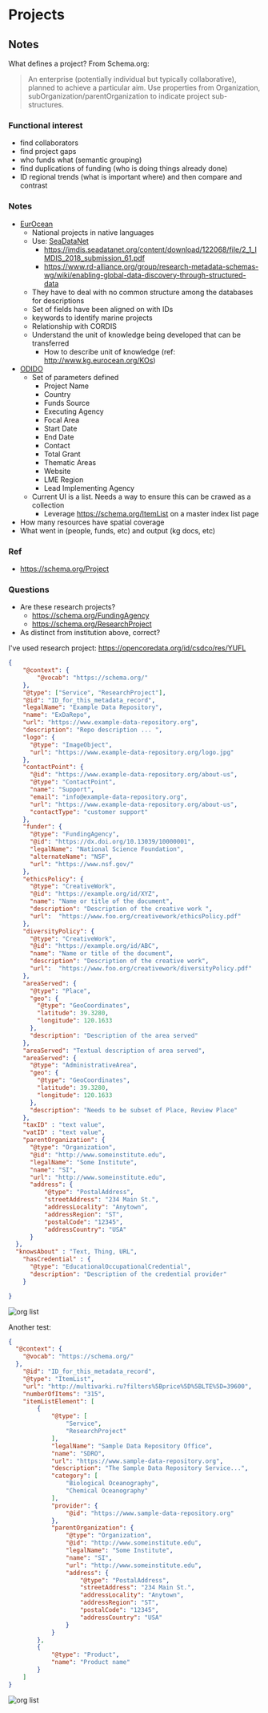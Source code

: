 # Projects

## Notes

What defines a project?  From Schema.org:

> An enterprise (potentially individual but typically
> collaborative), planned to achieve a particular aim. Use properties from
> Organization, subOrganization/parentOrganization to indicate project sub-structures.

### Functional interest

* find collaborators
* find project gaps
* who funds what (semantic grouping)
* find duplications of funding (who is doing things already done)
* ID regional trends (what is important where) and then compare and contrast

### Notes

* [EurOcean](http://www.kg.eurocean.org/)
  * National projects in native languages
  * Use: [SeaDataNet](https://www.seadatanet.org/Metadata)
    * https://imdis.seadatanet.org/content/download/122068/file/2_1_IMDIS_2018_submission_61.pdf
    * https://www.rd-alliance.org/group/research-metadata-schemas-wg/wiki/enabling-global-data-discovery-through-structured-data
  * They have to deal with no common structure among the databases for descriptions
  * Set of fields have been aligned on with IDs
  * keywords to identify marine projects
  * Relationship with CORDIS
  * Understand the unit of knowledge being developed that can be transferred
    * How to describe unit of knowledge (ref: http://www.kg.eurocean.org/KOs)
* [ODIDO](http://www.ioc-africa.org/projects)
  * Set of parameters defined
    * Project Name
    * Country
    * Funds Source
    * Executing Agency
    * Focal Area
    * Start Date
    * End Date
    * Contact
    * Total Grant
    * Thematic Areas
    * Website
    * LME Region
    * Lead Implementing Agency
  * Current UI is a list.  Needs a way to ensure this can be crawed as a collection
    * Leverage https://schema.org/ItemList on a master index list page
* How many resources have spatial coverage
* What went in (people, funds, etc) and output (kg docs, etc)

### Ref

* https://schema.org/Project
  
### Questions

* Are these research projects?
  * https://schema.org/FundingAgency
  * https://schema.org/ResearchProject
* As distinct from institution above, correct?

I've used research project:  https://opencoredata.org/id/csdco/res/YUFL


<!-- embedme ./graphs/sosproj.json -->

```json
{
    "@context": {
        "@vocab": "https://schema.org/"
    },
    "@type": ["Service", "ResearchProject"],
    "@id": "ID_for_this_metadata_record",
    "legalName": "Example Data Repository",
    "name": "ExDaRepo",
    "url": "https://www.example-data-repository.org",
    "description": "Repo description ... ",
    "logo": {
      "@type": "ImageObject",
      "url": "https://www.example-data-repository.org/logo.jpg"
    },
    "contactPoint": {
      "@id": "https://www.example-data-repository.org/about-us",
      "@type": "ContactPoint",
      "name": "Support",
      "email": "info@example-data-repository.org",
      "url": "https://www.example-data-repository.org/about-us",
      "contactType": "customer support"
    },
    "funder": {
      "@type": "FundingAgency",
      "@id": "https://dx.doi.org/10.13039/10000001",
      "legalName": "National Science Foundation",
      "alternateName": "NSF",
      "url": "https://www.nsf.gov/"
    },
    "ethicsPolicy": {
      "@type": "CreativeWork",
      "@id": "https://example.org/id/XYZ",
      "name": "Name or title of the document",
      "description": "Description of the creative work ",
      "url":  "https://www.foo.org/creativework/ethicsPolicy.pdf"
    },
    "diversityPolicy": {
      "@type": "CreativeWork",
      "@id": "https://example.org/id/ABC",
      "name": "Name or title of the document",
      "description": "Description of the creative work",
      "url":  "https://www.foo.org/creativework/diversityPolicy.pdf"
    },
    "areaServed": {
      "@type": "Place",
      "geo": {
        "@type": "GeoCoordinates",
        "latitude": 39.3280,
        "longitude": 120.1633
      },
      "description": "Description of the area served"
    },
    "areaServed": "Textual description of area served",
    "areaServed": {
      "@type": "AdministrativeArea",
      "geo": {
        "@type": "GeoCoordinates",
        "latitude": 39.3280,
        "longitude": 120.1633
      },
      "description": "Needs to be subset of Place, Review Place"
    }, 
    "taxID" : "text value",
    "vatID" : "text value",
    "parentOrganization": {
      "@type": "Organization",
      "@id": "http://www.someinstitute.edu",
      "legalName": "Some Institute",
      "name": "SI",
      "url": "http://www.someinstitute.edu",
      "address": {
          "@type": "PostalAddress",
          "streetAddress": "234 Main St.",
          "addressLocality": "Anytown",
          "addressRegion": "ST",
          "postalCode": "12345",
          "addressCountry": "USA"
      }
  },
  "knowsAbout" : "Text, Thing, URL",
    "hasCredential" : {
      "@type": "EducationalOccupationalCredential",
      "description": "Description of the credential provider"
    }

}
```

![org list](./graphs/sosproj.svg)

Another test:

<!-- embedme ./graphs/orglist.json -->

```json
{
  "@context": {
    "@vocab": "https://schema.org/"
  },
    "@id": "ID_for_this_metadata_record",
    "@type": "ItemList",
    "url": "http://multivarki.ru?filters%5Bprice%5D%5BLTE%5D=39600",
    "numberOfItems": "315",
    "itemListElement": [
        {
            "@type": [
                "Service",
                "ResearchProject"
            ],
            "legalName": "Sample Data Repository Office",
            "name": "SDRO",
            "url": "https://www.sample-data-repository.org",
            "description": "The Sample Data Repository Service...",
            "category": [
                "Biological Oceanography",
                "Chemical Oceanography"
            ],
            "provider": {
                "@id": "https://www.sample-data-repository.org"
            },
            "parentOrganization": {
                "@type": "Organization",
                "@id": "http://www.someinstitute.edu",
                "legalName": "Some Institute",
                "name": "SI",
                "url": "http://www.someinstitute.edu",
                "address": {
                    "@type": "PostalAddress",
                    "streetAddress": "234 Main St.",
                    "addressLocality": "Anytown",
                    "addressRegion": "ST",
                    "postalCode": "12345",
                    "addressCountry": "USA"
                }
            }
        },
        {
            "@type": "Product",
            "name": "Product name"
        }
    ]
}

```

![org list](./graphs/orglist.svg)


